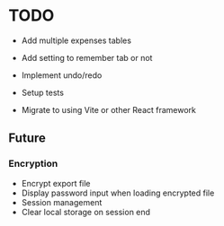 # TODO

- Add multiple expenses tables

- Add setting to remember tab or not

- Implement undo/redo

- Setup tests

- Migrate to using Vite or other React framework

## Future

### Encryption
- Encrypt export file
- Display password input when loading encrypted file
- Session management
- Clear local storage on session end